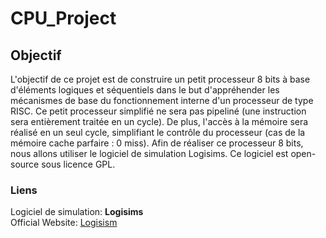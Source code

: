# CPU_Project
## Objectif
L'objectif de ce projet est de construire un petit processeur 8 bits à base d'éléments logiques et séquentiels dans le but d'appréhender les mécanismes de base du fonctionnement interne d'un processeur de type RISC. Ce petit processeur simplifié ne sera pas pipeliné (une instruction sera entièrement traitée en un cycle). De plus, l'accès à la mémoire sera réalisé en un seul cycle, simplifiant le contrôle du processeur (cas de la mémoire cache parfaire : 0 miss). Afin de réaliser ce processeur 8 bits, nous allons utiliser le logiciel de simulation Logisims. Ce logiciel est open-source sous licence GPL.

### Liens
Logiciel de simulation: **Logisims**  
Official Website: [Logisism](http://www.cburch.com/logisim/)